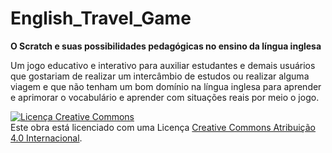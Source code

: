 # English_Travel_Game

<strong>O Scratch e suas possibilidades pedagógicas no ensino da língua inglesa</strong>

<p>Um jogo educativo e interativo para auxiliar estudantes e demais usuários que gostariam de realizar um intercâmbio de estudos ou realizar alguma viagem e que não tenham um bom domínio na língua inglesa para aprender e aprimorar o vocabulário e aprender com situações reais por meio o jogo.</p>

<a rel="license" href="http://creativecommons.org/licenses/by/4.0/"><img alt="Licença Creative Commons" style="border-width:0" src="https://i.creativecommons.org/l/by/4.0/88x31.png" /></a><br />Este obra está licenciado com uma Licença <a rel="license" href="http://creativecommons.org/licenses/by/4.0/">Creative Commons Atribuição 4.0 Internacional</a>.
